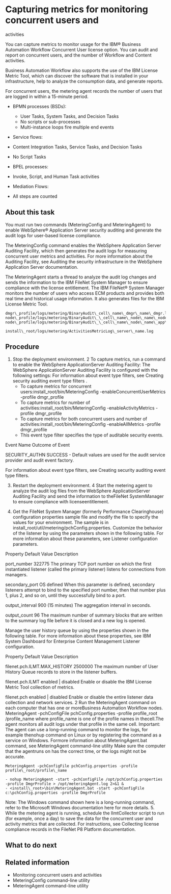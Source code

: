 # Capturing metrics for monitoring concurrent users and
activities

You can capture metrics to monitor usage for the IBM® Business Automation Workflow Concurrent User
license option. You can audit and report on concurrent users, and the number of Workflow and
Content activities.

Business Automation Workflow also supports
the use of the IBM License Metric
Tool,
which can discover the software that is installed in your infrastructure, help to analyze the
consumption data, and generate reports.

For concurrent users, the metering agent records the number of users that are logged in within a
15-minute period.

- BPMN processes (BSDs):
    - User Tasks, System Tasks, and Decision Tasks
    - No scripts or sub-processes
    - Multi-instance loops fire multiple end events
- Service flows:

- Content Integration Tasks, Service Tasks, and Decision Tasks
- No Script Tasks
- BPEL processes:

- Invoke, Script, and Human Task activities
- Mediation Flows:

- All steps are counted

## About this task

You must run two commands (MeteringConfig and
MeteringAgent) to enable WebSphere® Application
Server security auditing and generate the audit logs for
user-based license compliance.

The MeteringConfig command enables the WebSphere Application
Server Auditing Facility, which then generates the audit
logs for measuring concurrent user metrics and activities. For more
information about the Auditing Facility, see Auditing the security infrastructure in the WebSphere Application
Server documentation.

The MeteringAgent starts a thread to analyze the audit log changes and sends
the information to the IBM FileNet System Manager to ensure compliance with the license entitlement.
The IBM
FileNet® System Manager
monitors the number of users who access ECM products and provides both real time and historical
usage information. It also generates files for the IBM License Metric
Tool.

```
dmgr\_profile/logs/metering/BinaryAudit\_cell\_name\_dmgr\_name\_dmgr.log
node\_profile/logs/metering/BinaryAudit\_\_cell\_name\_node\_name\_nodeagent.log
node\_profile/logs/metering/BinaryAudit\_\_cell\_name\_node\_name\_app\_server\_name.log
```

```
install\_root/logs/metering/ActivitiesMetricLog\_server\_name.log
```

## Procedure

1. Stop the deployment environment.
2 To capture metrics, run a command to enable the WebSphere ApplicationServer Auditing Facility: The WebSphere ApplicationServer Auditing Facility is configured with the following settings: For information about event type filters, see Creating security auditing event type filters .
    - To capture metrics for concurrent
users:install\_root/bin/MeteringConfig -enableConcurrentUserMetrics -profile dmgr\_profile
    - To capture metrics for number of
activities:install\_root/bin/MeteringConfig -enableActivityMetrics -profile dmgr\_profile
    - To capture metrics for both concurrent users and number of
activities:install\_root/bin/MeteringConfig -enableAllMetrics -profile dmgr\_profile
    - This event type filter specifies the type of auditable security events.

Event Name
Outcome of Event

SECURITY\_AUTHN
SUCCESS
    - Default values are used for the audit service provider and audit event factory.

For information about event type filters, see Creating security auditing event type filters.

3. Restart the deployment environment.
4 Start the metering agent to analyze the audit log files from the WebSphere ApplicationServer Auditing Facility and send the information to theFileNet SystemManager to ensure compliance with licenseentitlement.

1. Get the FileNet System
Manager (formerly
Performance Clearinghouse) configuration properties sample file and modify the file to specify the
values for your environment. The sample is in
install\_root/util/metering/pchConfig.properties. 
Customize the behavior of the
listener by using the parameters shown in the following table. For more information about these
parameters, see Listener configuration parameters.

Property
Default Value
Description

port\_number
322775
The primary TCP port number on which the first instantiated listener (called the primary
listener) listens for connections from managers.

secondary\_port
OS defined
When this parameter is defined, secondary listeners attempt to bind to the specified port
number, then that number plus 1, plus 2, and so on, until they successfully bind to a port. 

output\_interval
900 (15 minutes)
The aggregation interval in seconds. 

output\_count
96
The maximum number of summary blocks that are written to the summary log file before it is
closed and a new log is opened.

 Manage the user history queue by using the properties shown in the following table. For
more information about these properties, see IBM System Dashboard for Enterprise Content Management Listener
configuration.

Property
Default Value
Description

filenet.pch.ILMT.MAX\_HISTORY
2500000
The maximum number of User History Queue records to store in the listener buffers. 

filenet.pch.ILMT
enabled | disabled
Enable or disable the IBM License Metric
Tool
collection of metrics.

filenet.pch
enabled | disabled
Enable or disable the entire listener data collection and network services.
2 Run the MeteringAgent command on each computer that has one or moreBusiness Automation Workflow nodes. MeteringAgent -pchConfigFile pchConfig.properties -profile profile\_root /profile\_name where profile\_name is one of the profile names in thecell.The agent monitors all audit logs under that profile in the same cell. Important: The agent can use a long-running command to monitor the logs, for example thenohup command on Linux or by registering the command as a service on Windows. Formore information about MeteringAgent.bat command, see MeteringAgent command-line utility Make sure the computer that the agentruns on has the correct time, or the logs might not be accurate.

```
MeteringAgent -pchConfigFile pchConfig.properties -profile profile\_root/profile\_name
```

    - nohup MeteringAgent -start -pchConfigFile /opt/pchConfig.properties -profile DmgrProfile > /opt/meteringAgent.log 2>&1 &
    - <install\_root>\bin\MeteringAgent.bat -start -pchConfigFile c:\pchConfig.properties -profile DmgrProfile
Note: The Windows command shown here is a long-running command, refer to the Microsoft Windows
documentation here for more details.
5. While the metering agent is running, schedule the IlmtCollector
script to run (for example, once a day) to save the data for the concurrent user and activity  metrics that are collected. For instructions,
see Collecting license compliance records in the FileNet P8
Platform documentation.

## What to do next

## Related information

- Monitoring concurrent users and activities
- MeteringConfig command-line utility
- MeteringAgent command-line utility